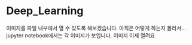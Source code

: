 # Deep_Learning

이미지를 파일 내부에서 열 수 있도록 해보겠습니다. 아직은 어떻게 하는지 몰라서... jupyter notebook에서는 각 이미지가 보입니다.
이미지 이제 열려요
